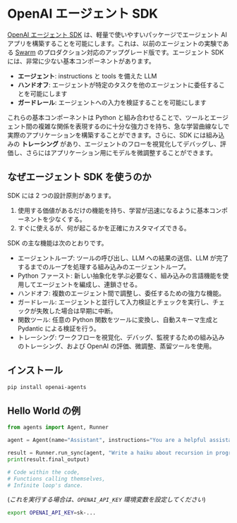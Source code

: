 # OpenAI エージェント SDK

[OpenAI エージェント SDK](https://github.com/openai/openai-agents-python) は、軽量で使いやすいパッケージでエージェント AI アプリを構築することを可能にします。これは、以前のエージェントの実験である [Swarm](https://github.com/openai/swarm/tree/main) のプロダクション対応のアップグレード版です。エージェント SDK には、非常に少ない基本コンポーネントがあります。

- **エージェント**: instructions と tools を備えた LLM
- **ハンドオフ**: エージェントが特定のタスクを他のエージェントに委任することを可能にします
- **ガードレール**: エージェントへの入力を検証することを可能にします

これらの基本コンポーネントは Python と組み合わせることで、ツールとエージェント間の複雑な関係を表現するのに十分な強力さを持ち、急な学習曲線なしで実際のアプリケーションを構築することができます。さらに、SDK には組み込みの **トレーシング** があり、エージェントのフローを視覚化してデバッグし、評価し、さらにはアプリケーション用にモデルを微調整することができます。

## なぜエージェント SDK を使うのか

SDK には 2 つの設計原則があります。

1. 使用する価値があるだけの機能を持ち、学習が迅速になるように基本コンポーネントを少なくする。
2. すぐに使えるが、何が起こるかを正確にカスタマイズできる。

SDK の主な機能は次のとおりです。

- エージェントループ: ツールの呼び出し、LLM への結果の送信、LLM が完了するまでのループを処理する組み込みのエージェントループ。
- Python ファースト: 新しい抽象化を学ぶ必要なく、組み込みの言語機能を使用してエージェントを編成し、連鎖させる。
- ハンドオフ: 複数のエージェント間で調整し、委任するための強力な機能。
- ガードレール: エージェントと並行して入力検証とチェックを実行し、チェックが失敗した場合は早期に中断。
- 関数ツール: 任意の Python 関数をツールに変換し、自動スキーマ生成と Pydantic による検証を行う。
- トレーシング: ワークフローを視覚化、デバッグ、監視するための組み込みのトレーシング、および OpenAI の評価、微調整、蒸留ツールを使用。

## インストール

```bash
pip install openai-agents
```

## Hello World の例

```python
from agents import Agent, Runner

agent = Agent(name="Assistant", instructions="You are a helpful assistant")

result = Runner.run_sync(agent, "Write a haiku about recursion in programming.")
print(result.final_output)

# Code within the code,
# Functions calling themselves,
# Infinite loop's dance.
```

(_これを実行する場合は、`OPENAI_API_KEY` 環境変数を設定してください_)

```bash
export OPENAI_API_KEY=sk-...
```